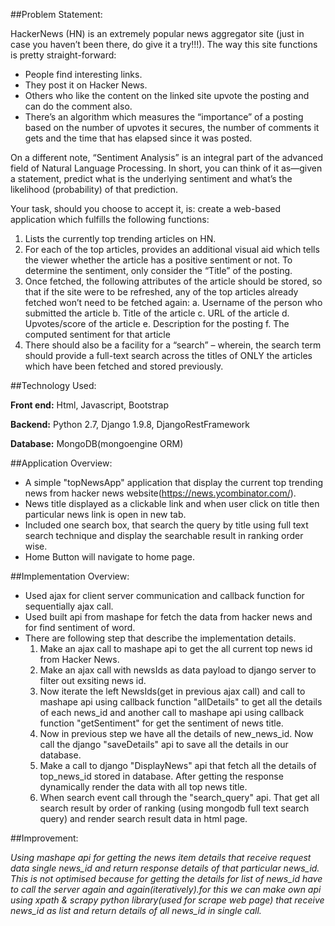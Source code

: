 ##Problem Statement:

  HackerNews (HN) is an extremely popular news aggregator site (just in case you haven’t been there, do give it a try!!!).
  The way this site functions is pretty straight-forward:
  
  * People find interesting links.
  * They post it on Hacker News.
  * Others who like the content on the linked site upvote the posting and can do the comment also.
  * There’s an algorithm which measures the “importance” of a posting based on the number of upvotes it secures, the number of comments it gets and the time that has elapsed since it was posted.
  
On a different note, “Sentiment Analysis” is an integral part of the advanced field of Natural Language Processing. In short, you can think of it as—given a statement, predict what is the underlying sentiment and what’s the likelihood (probability) of that prediction.

Your task, should you choose to accept it, is: create a web-based application which fulfills the following functions:

  1. Lists the currently top trending articles on HN.
  2. For each of the top articles, provides an additional visual aid which tells the viewer whether the article has a positive sentiment or not. To determine the sentiment, only consider the “Title” of the posting.
  3. Once fetched, the following attributes of the article should be stored, so that if the site were to be refreshed, any of the top articles already fetched won’t need to be fetched again:
    a. Username of the person who submitted the article
    b. Title of the article
    c. URL of the article
    d. Upvotes/score of the article
    e. Description for the posting
    f. The computed sentiment for that article
  4. There should also be a facility for a “search” – wherein, the search term should provide a full-text search across the titles of ONLY the articles which have been fetched and stored previously.


##Technology Used:

 **Front end:** Html, Javascript, Bootstrap
 
 **Backend:** Python 2.7, Django 1.9.8, DjangoRestFramework
 
 **Database:** MongoDB(mongoengine ORM)
 
##Application Overview:

  * A simple "topNewsApp" application that display the current top trending news from hacker news website(https://news.ycombinator.com/).
  * News title displayed as a clickable link and when user click on title then particular news link is open in new tab.
  * Included one search box, that search the query by title using full text search technique and display the searchable result in ranking order wise.
  * Home Button will navigate to home page.

##Implementation Overview:

  * Used ajax for client server communication and callback function for sequentially ajax call.
  * Used  built api from mashape for fetch the data from hacker news and for find sentiment of word.
  * There are following step that describe the implementation details.
    1. Make an ajax call to mashape api to get the all current top news id from Hacker News.
    2. Make an ajax call with newsIds as data payload to django server to filter out exsiting news id.
    3. Now iterate the left NewsIds(get in previous ajax call) and call to mashape api using callback function "allDetails" to get all the details of each news_id and another call to mashape api using callback function "getSentiment" for get the sentiment of news title.
    4. Now in previous step we have all the details of new_news_id. Now call the django "saveDetails" api to save all the details in our database.
    5. Make a call to django "DisplayNews" api that fetch all the details of top_news_id stored in database. After getting the response dynamically render the data with all top news title.
    6. When search event call through the "search_query" api. That get all search result by order of ranking (using mongodb full text search query) and render search result data in html page.

##Improvement:

*Using mashape api for getting the news item details that receive request data single news_id and return response details of that particular news_id. This is not optimised because for getting the details for list of news_id have to call the server again and again(iteratively).for this we can make own api using xpath & scrapy python library(used for scrape web page) that receive news_id as list and return details of all news_id in single call.*

